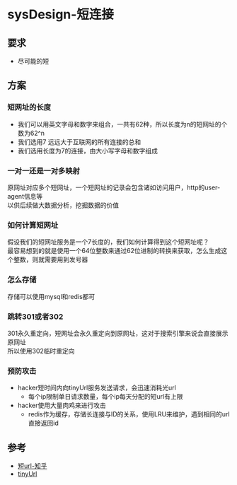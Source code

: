 # sysDesign-短连接
## 要求
* 尽可能的短

## 方案
### 短网址的长度
* 我们可以用英文字母和数字来组合，一共有62种，所以长度为n的短网址的个数为62^n
* 我们选用7 远远大于互联网的所有连接的总和
* 我们选用长度为7的连接，由大小写字母和数字组成

### 一对一还是一对多映射
原网址对应多个短网址，一个短网址的记录会包含诸如访问用户，http的user-agent信息等   
以供后续做大数据分析，挖掘数据的价值

### 如何计算短网址
假设我们的短网址服务是一个7长度的，我们如何计算得到这个短网址呢？  
最容易想到的就是使用一个64位整数来通过62位进制的转换来获取，怎么生成这个整数，则就需要用到发号器

### 怎么存储
存储可以使用mysql和redis都可

### 跳转301或者302
301永久重定向，短网址会永久重定向到原网址，这对于搜索引擎来说会直接展示原网址  
所以使用302临时重定向

### 预防攻击
* hacker短时间内向tinyUrl服务发送请求，会迅速消耗光url  
    * 每个ip限制单日请求数量，每个ip每天分配的短url有上限
* hacker使用大量肉鸡来进行攻击
    * redis作为缓存，存储长连接与ID的关系，使用LRU来维护，遇到相同的url直接返回id

## 参考
* [短url-知乎](https://www.zhihu.com/question/29270034)
* [tinyUrl](https://soulmachine.gitbooks.io/system-design/content/cn/tinyurl.html)
